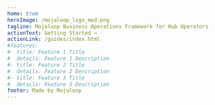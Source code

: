 ```yaml
---
home: true
heroImage: /mojaloop_logo_med.png
tagline: Mojaloop Business Operations Framework for Hub Operators
actionText: Getting Started →
actionLink: /guides/index.html
#features:
#- title: Feature 1 Title
#  details: Feature 1 Description
#- title: Feature 2 Title
#  details: Feature 2 Description
#- title: Feature 3 Title
#  details: Feature 3 Description
footer: Made by Mojaloop
---
```

